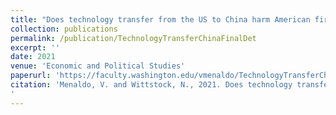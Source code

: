```yaml
---
title: "Does technology transfer from the US to China harm American firms, workers, and consumers? A historical and analytic investigation."
collection: publications
permalink: /publication/TechnologyTransferChinaFinalDet
excerpt: ''
date: 2021
venue: 'Economic and Political Studies'
paperurl: 'https://faculty.washington.edu/vmenaldo/TechnologyTransferChinaFinalDet.pdf'
citation: 'Menaldo, V. and Wittstock, N., 2021. Does technology transfer from the US to China harm American firms, workers, and consumers? A historical and analytic investigation. Economic and Political Studies, 9(4), pp.417-446.
'
---
```


